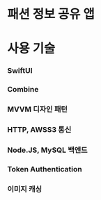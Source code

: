 # 패션 정보 공유 앱

# 사용 기술

### SwiftUI

### Combine

### MVVM 디자인 패턴

### HTTP, AWSS3 통신

### Node.JS, MySQL 백엔드

### Token Authentication

### 이미지 캐싱




